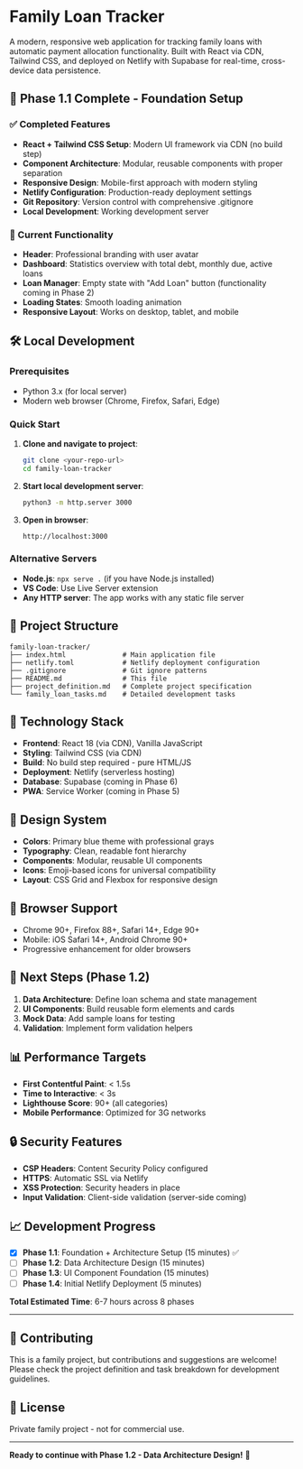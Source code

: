 # Family Loan Tracker

A modern, responsive web application for tracking family loans with automatic payment allocation functionality. Built with React via CDN, Tailwind CSS, and deployed on Netlify with Supabase for real-time, cross-device data persistence.

## 🚀 Phase 1.1 Complete - Foundation Setup

### ✅ Completed Features
- **React + Tailwind CSS Setup**: Modern UI framework via CDN (no build step)
- **Component Architecture**: Modular, reusable components with proper separation
- **Responsive Design**: Mobile-first approach with modern styling
- **Netlify Configuration**: Production-ready deployment settings
- **Git Repository**: Version control with comprehensive .gitignore
- **Local Development**: Working development server

### 🎯 Current Functionality
- **Header**: Professional branding with user avatar
- **Dashboard**: Statistics overview with total debt, monthly due, active loans
- **Loan Manager**: Empty state with "Add Loan" button (functionality coming in Phase 2)
- **Loading States**: Smooth loading animation
- **Responsive Layout**: Works on desktop, tablet, and mobile

## 🛠️ Local Development

### Prerequisites
- Python 3.x (for local server)
- Modern web browser (Chrome, Firefox, Safari, Edge)

### Quick Start
1. **Clone and navigate to project**:
   ```bash
   git clone <your-repo-url>
   cd family-loan-tracker
   ```

2. **Start local development server**:
   ```bash
   python3 -m http.server 3000
   ```

3. **Open in browser**:
   ```
   http://localhost:3000
   ```

### Alternative Servers
- **Node.js**: `npx serve .` (if you have Node.js installed)
- **VS Code**: Use Live Server extension
- **Any HTTP server**: The app works with any static file server

## 📁 Project Structure

```
family-loan-tracker/
├── index.html              # Main application file
├── netlify.toml            # Netlify deployment configuration
├── .gitignore              # Git ignore patterns
├── README.md               # This file
├── project_definition.md   # Complete project specification
└── family_loan_tasks.md    # Detailed development tasks
```

## 🔧 Technology Stack

- **Frontend**: React 18 (via CDN), Vanilla JavaScript
- **Styling**: Tailwind CSS (via CDN)
- **Build**: No build step required - pure HTML/JS
- **Deployment**: Netlify (serverless hosting)
- **Database**: Supabase (coming in Phase 6)
- **PWA**: Service Worker (coming in Phase 5)

## 🎨 Design System

- **Colors**: Primary blue theme with professional grays
- **Typography**: Clean, readable font hierarchy
- **Components**: Modular, reusable UI components
- **Icons**: Emoji-based icons for universal compatibility
- **Layout**: CSS Grid and Flexbox for responsive design

## 📱 Browser Support

- Chrome 90+, Firefox 88+, Safari 14+, Edge 90+
- Mobile: iOS Safari 14+, Android Chrome 90+
- Progressive enhancement for older browsers

## 🚦 Next Steps (Phase 1.2)

1. **Data Architecture**: Define loan schema and state management
2. **UI Components**: Build reusable form elements and cards
3. **Mock Data**: Add sample loans for testing
4. **Validation**: Implement form validation helpers

## 📊 Performance Targets

- **First Contentful Paint**: < 1.5s
- **Time to Interactive**: < 3s
- **Lighthouse Score**: 90+ (all categories)
- **Mobile Performance**: Optimized for 3G networks

## 🔒 Security Features

- **CSP Headers**: Content Security Policy configured
- **HTTPS**: Automatic SSL via Netlify
- **XSS Protection**: Security headers in place
- **Input Validation**: Client-side validation (server-side coming)

## 📈 Development Progress

- [x] **Phase 1.1**: Foundation + Architecture Setup (15 minutes) ✅
- [ ] **Phase 1.2**: Data Architecture Design (15 minutes)
- [ ] **Phase 1.3**: UI Component Foundation (15 minutes)
- [ ] **Phase 1.4**: Initial Netlify Deployment (5 minutes)

**Total Estimated Time**: 6-7 hours across 8 phases

---

## 🤝 Contributing

This is a family project, but contributions and suggestions are welcome! Please check the project definition and task breakdown for development guidelines.

## 📄 License

Private family project - not for commercial use.

---

**Ready to continue with Phase 1.2 - Data Architecture Design!** 🎯 